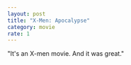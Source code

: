```yaml
---
layout: post
title: "X-Men: Apocalypse"
category: movie
rate: 1
---
```


"It's an X-men movie. And it was great."
